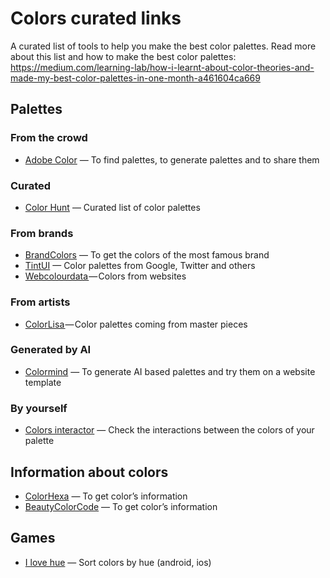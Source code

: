 # Colors curated links
A curated list of tools to help you make the best color palettes.
Read more about this list and how to make the best color palettes: https://medium.com/learning-lab/how-i-learnt-about-color-theories-and-made-my-best-color-palettes-in-one-month-a461604ca669

## Palettes

### From the crowd

* [Adobe Color](https://color.adobe.com/) — To find palettes, to generate palettes and to share them

### Curated 
* [Color Hunt](http://colorhunt.co) — Curated list of color palettes

### From brands

* [BrandColors](https://brandcolors.net/) — To get the colors of the most famous brand
* [TintUI](http://www.rehabcenter.marketing/tintui/index.html) — Color palettes from Google, Twitter and others
* [Webcolourdata ](http://webcolourdata.com/)— Colors from websites

### From artists

- [ColorLisa ](http://www.colorlisa.com)— Color palettes coming from master pieces

### Generated by AI

* [Colormind](http://colormind.io) — To generate AI based palettes and try them on a website template

### By yourself

* [Colors interactor](https://colors.learn.uno) — Check the interactions between the colors of your palette

## Information about colors

* [ColorHexa](http://www.colorhexa.com/) — To get color’s information
* [BeautyColorCode](https://www.beautycolorcode.com) — To get color’s information

## Games

* [I love hue](http://i-love-hue.com/) — Sort colors by hue (android, ios)
